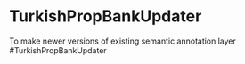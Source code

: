# TurkishPropBankUpdater
To make newer versions of existing semantic annotation layer
#TurkishPropBankUpdater
